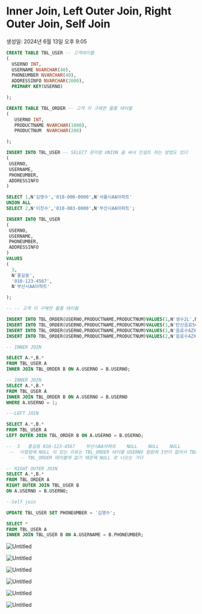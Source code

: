 # Inner Join, Left Outer Join, Right Outer Join, Self Join

생성일: 2024년 6월 13일 오후 9:05

```sql
CREATE TABLE TBL_USER -- 고객테이블
(
  USERNO INT,
  USERNAME NVARCHAR(40),
  PHONEUMBER NVARCHAR(40),
  ADDRESSINFO NVARCHAR(2000),
  PRIMARY KEY(USERNO)

);

CREATE TABLE TBL_ORDER -- 고객 이 구매한 물품 테이블
(
   USERNO INT,
   PRODUCTNAME NVARCHAR(1000),
   PRODUCTNUM  NVARCHAR(200)

);

INSERT INTO TBL_USER -- SELECT 문이랑 UNION 을 써서 인설트 하는 방법도 있다
(
 USERNO,
 USERNAME,
 PHONEUMBER,
 ADDRESSINFO
)

SELECT 1,N'김명수','010-000-0000',N'서울시AA아파트'
UNION ALL
SELECT 2,N'이진수','010-003-0000',N'부산시AA아파트';

INSERT INTO TBL_USER
(
 USERNO,
 USERNAME,
 PHONEUMBER,
 ADDRESSINFO
) 
VALUES
(
  3,
  N'홍길동',
  '010-123-4567',
  N'부산시AA아파트'

);

-- -- 고객 이 구매한 물품 테이블

INSERT INTO TBL_ORDER(USERNO,PRODUCTNAME,PRODUCTNUM)VALUES(1,N'생수2L',N'3병');
INSERT INTO TBL_ORDER(USERNO,PRODUCTNAME,PRODUCTNUM)VALUES(1,N'탄산음료500ml',N'1병');
INSERT INTO TBL_ORDER(USERNO,PRODUCTNAME,PRODUCTNUM)VALUES(1,N'음료수AZX비타민 500ml',N'1병');
INSERT INTO TBL_ORDER(USERNO,PRODUCTNAME,PRODUCTNUM)VALUES(2,N'음료수AZX비타민 500ml',N'3병');

-- INNER JOIN

SELECT A.*,B.*
FROM TBL_USER A
INNER JOIN TBL_ORDER B ON A.USERNO = B.USERNO;

-- INNER JOIN
SELECT A.*,B.*
FROM TBL_USER A
INNER JOIN TBL_ORDER B ON A.USERNO = B.USERNO
WHERE A.USERNO = 1;

---LEFT JOIN

SELECT A.*,B.*
FROM TBL_USER A
LEFT OUTER JOIN TBL_ORDER B ON A.USERNO = B.USERNO;

--  3	홍길동	010-123-4567	부산시AA아파트	NULL	NULL	NULL
 --  이컬럼에 NULL 이 있는 이유는 TBL_ORDER 테이블 USERNO 컬럼에 3번이 없어서 TBL_USER 테이블 USERNO 컬럼에 3이랑 연결 했을때 일치하는게
     -- TBL_ORDER 테이블에 없기 때문에 NULL 로 나오는 거다

-- RIGHT OUTER JOIN
SELECT A.*,B.*
FROM TBL_ORDER A
RIGHT OUTER JOIN TBL_USER B
ON A.USERNO = B.USERNO;

--Self join

UPDATE TBL_USER SET PHONEUMBER = '김명수';

SELECT *
FROM TBL_USER A
INNER JOIN TBL_USER B ON A.USERNAME = B.PHONEUMBER;
```

![Untitled](Inner%20Join,%20Left%20Outer%20Join,%20Right%20Outer%20Join,%20Sel%20df03dc7aeb654a76bf11be68d9f2ab2e/Untitled.png)

![Untitled](Inner%20Join,%20Left%20Outer%20Join,%20Right%20Outer%20Join,%20Sel%20df03dc7aeb654a76bf11be68d9f2ab2e/Untitled%201.png)

![Untitled](Inner%20Join,%20Left%20Outer%20Join,%20Right%20Outer%20Join,%20Sel%20df03dc7aeb654a76bf11be68d9f2ab2e/Untitled%202.png)

![Untitled](Inner%20Join,%20Left%20Outer%20Join,%20Right%20Outer%20Join,%20Sel%20df03dc7aeb654a76bf11be68d9f2ab2e/Untitled%203.png)

![Untitled](Inner%20Join,%20Left%20Outer%20Join,%20Right%20Outer%20Join,%20Sel%20df03dc7aeb654a76bf11be68d9f2ab2e/Untitled%204.png)

![Untitled](Inner%20Join,%20Left%20Outer%20Join,%20Right%20Outer%20Join,%20Sel%20df03dc7aeb654a76bf11be68d9f2ab2e/Untitled%205.png)